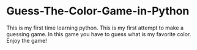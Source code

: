 # Guess-The-Color-Game-in-Python
This is my first time learning python. This is my first attempt to make a guessing game. In this game you have to guess what is my favorite color. Enjoy the game!
